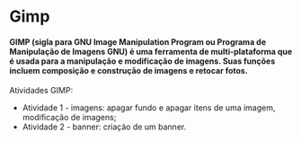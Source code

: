# Gimp
#### GIMP (sigla para GNU Image Manipulation Program ou Programa de Manipulação de Imagens GNU) é uma ferramenta de multi-plataforma que é usada para a manipulação e modificação de imagens. Suas funções incluem composição e construção de imagens e retocar fotos.

Atividades GIMP:

* Atividade 1 - imagens: apagar fundo e apagar itens de uma imagem, modificação de imagens;
* Atividade 2 - banner: criação de um banner.
